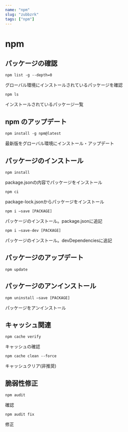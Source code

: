 ```yaml
---
name: "npm"
slug: "zubbzrk"
tags: ["npm"]
---
```



# npm

## パッケージの確認

```
npm list -g --depth=0
```

グローバル環境にインストールされているパッケージを確認

```
npm ls
```

インストールされているパッケージ一覧


## npm のアップデート

```
npm install -g npm@latest
```

最新版をグローバル環境にインストール・アップデート


## パッケージのインストール

```
npm install
```

package.jsonの内容でパッケージをインストール

```
npm ci
```

package-lock.jsonからパッケージをインストール

```
npm i —save [PACKAGE]
```

パッケージのインストール。package.jsonに追記

```
npm i —save-dev [PACKAGE]
```

パッケージのインストール。devDependenciesに追記


## パッケージのアップデート

```
npm update
```


## パッケージのアンインストール

```
npm uninstall —save [PACKAGE]
```

パッケージをアンインストール


## キャッシュ関連

```
npm cache verify
```

キャッシュの確認

```
npm cache clean --force
```

キャッシュクリア(非推奨)


## 脆弱性修正

```
npm audit
```

確認

```
npm audit fix
```

修正


